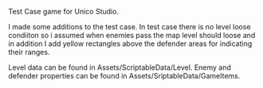 Test Case game for Unico Studio.

I made some additions to the test case. In test case there is no level loose condiiton so i assumed when enemies pass the map level should loose and in addition I add yellow rectangles above the defender areas for indicating their ranges.

Level data can be found in Assets/ScriptableData/Level.
Enemy and defender properties can be found in Assets/SriptableData/GameItems.

